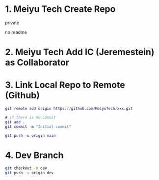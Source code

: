 # 1. Meiyu Tech Create Repo

private

no readme

# 2. Meiyu Tech Add IC (Jeremestein) as Collaborator


# 3. Link Local Repo to Remote (Github)

```g
git remote add origin https://github.com/MeiyuTech/xxx.git

# if there is no commit 
git add .
git commit -m "Initial commit"

git push -u origin main
```



# 4. Dev Branch 

```bash
git checkout -b dev
git push -u origin dev
```

